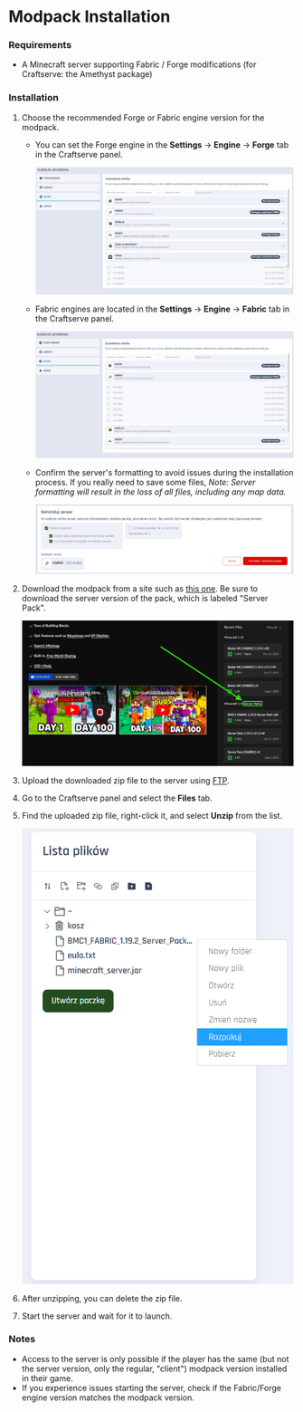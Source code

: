 # Modpack Installation

### Requirements

* A Minecraft server supporting Fabric / Forge modifications (for Craftserve: the Amethyst package)

### Installation

1. Choose the recommended Forge or Fabric engine version for the modpack.
   - You can set the Forge engine in the **Settings** -> **Engine** -> **Forge** tab in the Craftserve panel.
   
     ![image](img/modpack/select_engine_forge.png)
   - Fabric engines are located in the **Settings** -> **Engine** -> **Fabric** tab in the Craftserve panel.
   
     ![image](img/bettermc/select_engine.png)
   - Confirm the server's formatting to avoid issues during the installation process. If you really need to save some files, 
   *Note: Server formatting will result in the loss of all files, including any map data.*
   
     ![image](img/bettermc/save_engine.png)
2. Download the modpack from a site such as [this one](https://www.curseforge.com/minecraft/modpacks). Be sure to download the server version of the pack, which is labeled "Server Pack".

    ![image](img/bettermc/download_serverpack.png)
3. Upload the downloaded zip file to the server using [FTP](ftp.md).
4. Go to the Craftserve panel and select the **Files** tab.
5. Find the uploaded zip file, right-click it, and select **Unzip** from the list.

    ![image](img/bettermc/unzip.png)
6. After unzipping, you can delete the zip file.
7. Start the server and wait for it to launch.

### Notes
- Access to the server is only possible if the player has the same (but not the server version, only the regular, "client") modpack version installed in their game. 
- If you experience issues starting the server, check if the Fabric/Forge engine version matches the modpack version.

